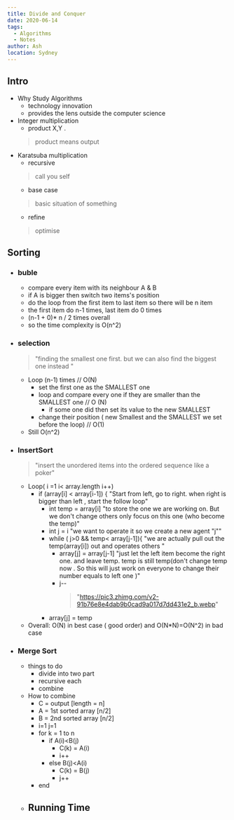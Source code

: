 ```yaml
---
title: Divide and Conquer 
date: 2020-06-14
tags:
  - Algorithms
  - Notes
author: Ash
location: Sydney  
---
```



## Intro
- Why Study Algorithms
    - technology innovation
    - provides the lens outside the computer science
- Integer multiplication
  - product X,Y . 
  > product means output
- Karatsuba multiplication
  - recursive
  > call you self 
  - base case   
  > basic situation of something
  - refine
  > optimise

## Sorting

- ### buble
  - compare every item with its neighbour A & B
  - if A is bigger then switch two items's position
  - do the loop from the first item to last item so there will be n item
  - the first item do n-1 times, last item do 0 times
  - (n-1 + 0)* n / 2 times overall 
  - so the time complexity is O(n^2)


- ### selection 
  > "finding the smallest one first. 
  but we can also find the biggest one instead "
  - Loop (n-1) times // O(N)
    - set the first one as the SMALLEST one 
    - loop and compare every one if they are smaller than the SMALLEST one // O (N)
      - if some one did then set its value to the new SMALLEST
    - change their position ( new Smallest and the SMALLEST we set before the loop) // O(1)
  - Still O(n^2)


- ### InsertSort
  > "insert the unordered items into the ordered sequence like a poker"
  - Loop( i =1 i< array.length i++)
    - if (array[i] < array[i-1]) {
      "Start from left, go to right. when right is bigger than left , start the follow loop"
      - int temp  = array[i] 
        "to store the one we are working on. But we don't change others only focus on this one (who become the temp)"
      - int j = i
        "we want to operate it so we create a new agent "j""
      - while ( j>0 && temp< array[j-1]){
        "we are actually pull out the temp(array[i]) out and operates others "
        - array[j] = array[j-1]
          "just let the left item become the right one. and leave temp. temp is still temp(don't change temp now . So this will just work on everyone to change their number equals to left one )"
        - j-- 
          > "https://pic3.zhimg.com/v2-91b76e8e4dab9b0cad9a017d7dd431e2_b.webp"
      - array[j] = temp
  - Overall: O(N) in best case ( good order) and O(N*N)=O(N^2) in bad case


- ### Merge Sort
  - things to do 
    - divide into two part
    - recursive each 
    - combine
  - How to combine 
    - C = output [length = n]
    - A = 1st sorted array [n/2]
    - B = 2nd sorted array [n/2]
    - i=1 j=1
    - for k = 1 to n
      - if A(i)<B(j)
        - C(k) = A(i)
        - i++
      - else B(j)<A(i)
        - C(k) = B(j)
        - j++
    - end
  - Running Time
    - 
